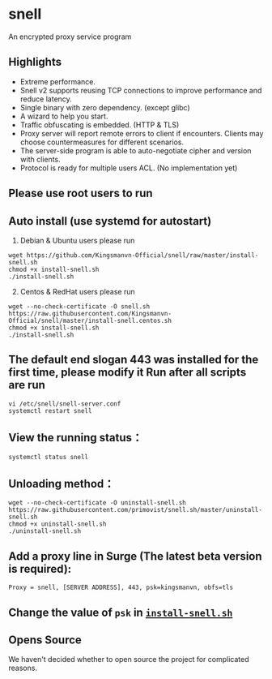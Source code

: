 # snell

An encrypted proxy service program

## Highlights

* Extreme performance.
* Snell v2 supports reusing TCP connections to improve performance and reduce latency.
* Single binary with zero dependency. (except glibc)
* A wizard to help you start.
* Traffic obfuscating is embedded. (HTTP & TLS)
* Proxy server will report remote errors to client if encounters. Clients may choose countermeasures for different scenarios.
* The server-side program is able to auto-negotiate cipher and version with clients.
* Protocol is ready for multiple users ACL. (No implementation yet)

## Please use root users to run

## Auto install (use systemd for autostart)

1. Debian & Ubuntu users please run
```
wget https://github.com/Kingsmanvn-Official/snell/raw/master/install-snell.sh
chmod +x install-snell.sh
./install-snell.sh
```

2. Centos & RedHat users please run
```
wget --no-check-certificate -O snell.sh https://raw.githubusercontent.com/Kingsmanvn-Official/snell/master/install-snell.centos.sh
chmod +x install-snell.sh
./install-snell.sh
```

## The default end slogan 443 was installed for the first time, please modify it Run after all scripts are run
```
vi /etc/snell/snell-server.conf
systemctl restart snell
```

## View the running status：
```
systemctl status snell
```

## Unloading method：
```
wget --no-check-certificate -O uninstall-snell.sh https://raw.githubusercontent.com/primovist/snell.sh/master/uninstall-snell.sh
chmod +x uninstall-snell.sh
./uninstall-snell.sh
```

## Add a proxy line in Surge  (The latest beta version is required):
`Proxy = snell, [SERVER ADDRESS], 443, psk=kingsmanvn, obfs=tls`

## Change the value of `psk` in [`install-snell.sh`](./install-snell.sh)

## Opens Source

We haven't decided whether to open source the project for complicated reasons.
